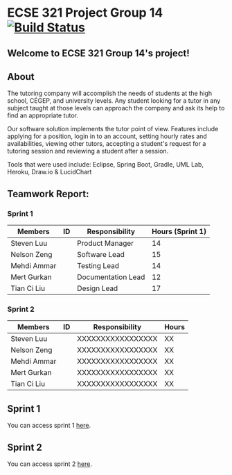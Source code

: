 ﻿# ECSE 321 Project Group 14 [![Build Status](https://travis-ci.com/McGill-ECSE321-Fall2019/project-group-14.svg?token=sDJUwxSysgdE6gnA8MXc&branch=master)](https://travis-ci.com/McGill-ECSE321-Fall2019/project-group-14)

## Welcome to ECSE 321 Group 14's project!

## About

The tutoring  company will accomplish the needs of students at the high school, CÉGEP, and university levels. Any student looking for a tutor in any subject taught at those levels can approach the company and ask its help to find an appropriate tutor. 

Our software solution implements the tutor point of view. Features include applying for a position, login in to an account, setting hourly rates and availabilities, viewing other tutors, accepting a student's request for a tutoring session and reviewing a student after a session. 

Tools that were used include: Eclipse, Spring Boot, Gradle, UML Lab, Heroku, Draw.io & LucidChart

## Teamwork Report:

### Sprint 1

| Members    | ID       | Responsibility| Hours (Sprint 1) |
|-------------|-----------|----------------|--------|
| Steven Luu  |   | Product Manager | 14    | 
| Nelson Zeng |   | Software Lead | 15    | 
| Mehdi Ammar |   | Testing Lead | 14    |
| Mert Gurkan |   | Documentation Lead | 12    |
| Tian Ci Liu |   | Design Lead | 17    | XX    |

### Sprint 2

| Members    | ID         | Responsibility    | Hours | 
|-------------|-----------|-------------------|-------|
| Steven Luu  |   | XXXXXXXXXXXXXXXXX | XX    | 
| Nelson Zeng |   | XXXXXXXXXXXXXXXXX | XX    |
| Mehdi Ammar |   | XXXXXXXXXXXXXXXXX | XX    | 
| Mert Gurkan |   | XXXXXXXXXXXXXXXXX | XX    |
| Tian Ci Liu |   | XXXXXXXXXXXXXXXXX | XX    | 

## Sprint 1
You can access sprint 1 [here](https://github.com/McGill-ECSE321-Fall2019/project-group-14/wiki/Sprint-1).

## Sprint 2
You can access sprint 2 [here](https://github.com/McGill-ECSE321-Fall2019/project-group-14/wiki/Sprint-2).
